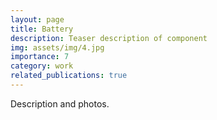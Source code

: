 ```yaml
---
layout: page
title: Battery
description: Teaser description of component
img: assets/img/4.jpg
importance: 7
category: work
related_publications: true
---
```


Description and photos.
